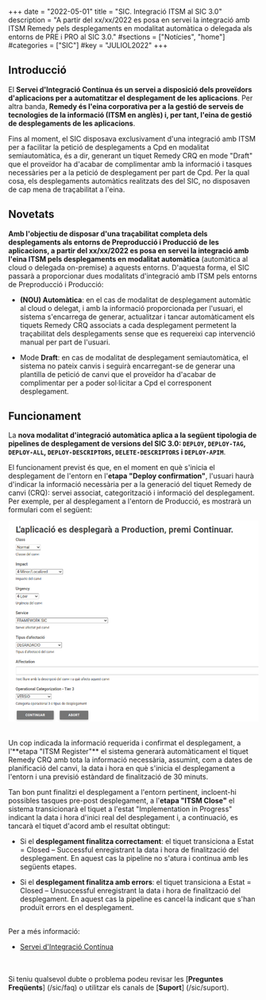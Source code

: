 +++
date        = "2022-05-01"
title       = "SIC. Integració ITSM al SIC 3.0"
description = "A partir del xx/xx/2022 es posa en servei la integració amb ITSM Remedy pels desplegaments en modalitat automàtica o delegada als entorns de PRE i PRO al SIC 3.0."
#sections    = ["Notícies", "home"]
#categories  = ["SIC"]
#key         = "JULIOL2022"
+++

## Introducció

El **Servei d'Integració Contínua és un servei a disposició dels proveïdors d'aplicacions per a automatitzar el desplegament
de les aplicacions**. Per altra banda, **Remedy és l'eina corporativa per a la gestió de serveis de tecnologies de la informació (ITSM en anglès) i,
per tant, l'eina de gestió de desplegaments de les aplicacions**.

Fins al moment, el SIC disposava exclusivament d'una integració amb ITSM per a facilitar la petició de desplegaments a Cpd en modalitat semiautomàtica, és a dir,
generant un tiquet Remedy CRQ en mode "Draft" que el proveïdor ha d'acabar de complimentar amb la informació i tasques necessàries per a la petició de desplegament per part de Cpd.
Per la qual cosa, els desplegaments automàtics realitzats des del SIC, no disposaven de cap mena de traçabilitat a l'eina.

## Novetats

**Amb l'objectiu de disposar d'una traçabilitat completa dels desplegaments als entorns de Preproducció i Producció de les aplicacions,
a partir del xx/xx/2022 es posa en servei la integració amb l'eina ITSM pels desplegaments en modalitat automàtica** (automàtica al cloud o delegada on-premise)
a aquests entorns. D'aquesta forma, el SIC passarà a proporcionar dues modalitats d'integració amb ITSM pels entorns de Preproducció i Producció:

- **(NOU) Automàtica**: en el cas de modalitat de desplegament automàtic al cloud o delegat, i amb la informació proporcionada per l'usuari,
el sistema s'encarrega de generar, actualitzar i tancar automàticament els tiquets Remedy CRQ associats a cada desplegament permetent
la traçabilitat dels desplegaments sense que es requereixi cap intervenció manual per part de l'usuari.

- Mode **Draft**: en cas de modalitat de desplegament semiautomàtica, el sistema no pateix canvis i seguirà encarregant-se de generar
una plantilla de petició de canvi que el proveïdor ha d'acabar de complimentar per a poder sol·licitar a Cpd el corresponent desplegament.

## Funcionament

La **nova modalitat d'integració automàtica aplica a la següent tipologia de pipelines de desplegament de versions del SIC 3.0: `DEPLOY`, `DEPLOY-TAG`,
`DEPLOY-ALL`, `DEPLOY-DESCRIPTORS`, `DELETE-DESCRIPTORS` i `DEPLOY-APIM`**.

El funcionament previst és que, en el moment en què s'inicia el desplegament de l'entorn
en l'**etapa "Deploy confirmation"**, l'usuari haurà d'indicar la informació necessària per a la generació del tiquet Remedy de canvi (CRQ):
servei associat, categorització i informació del desplegament. Per exemple, per al desplegament a l'entorn de Producció, es mostrarà
un formulari com el següent:

![Input request](/related/sic/3.0/pipeline-input-request-itsm.png)

<br/>
Un cop indicada la informació requerida i confirmat el desplegament, a l'**etapa "ITSM Register"** el sistema generarà automàticament
el tiquet Remedy CRQ amb tota la informació necessària, assumint, com a dates de planificació del canvi, la data i hora en què
s'inicia el desplegament a l'entorn i una previsió estàndard de finalització de 30 minuts.

Tan bon punt finalitzi el desplegament a l'entorn pertinent, incloent-hi possibles tasques pre-post desplegament, a l'**etapa "ITSM Close"**
el sistema transicionarà el tiquet a l'estat "Implementation in Progress" indicant la data i hora d'inici real del desplegament i,
a continuació, es tancarà el tiquet d'acord amb el resultat obtingut:

- Si el **desplegament finalitza correctament**: el tiquet transiciona a Estat = Closed – Successful enregistrant la data i hora de finalització
del desplegament. En aquest cas la pipeline no s'atura i continua amb les següents etapes.

- Si el **desplegament finalitza amb errors**: el tiquet transiciona a Estat = Closed – Unsuccessful enregistrant la data i hora de finalització
del desplegament. En aquest cas la pipeline es cancel·la indicant que s'han produït errors en el desplegament.

<br/>
Per a més informació:

- [Servei d'Integració Contínua](/sic30-serveis/ci/)

<br/><br/>
Si teniu qualsevol dubte o problema podeu revisar les [**Preguntes Freqüents**] (/sic/faq) o utilitzar els canals de [**Suport**] (/sic/suport).